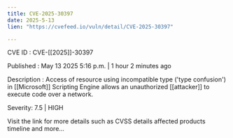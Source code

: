 ```yaml
---
title: CVE-2025-30397
date: 2025-5-13
lien: "https://cvefeed.io/vuln/detail/CVE-2025-30397"

---
```


CVE ID : CVE-[[2025]]-30397

Published :  May 13
2025
5:16 p.m. | 1 hour
2 minutes ago

Description : Access of resource using incompatible type ('type confusion') in [[Microsoft]] Scripting Engine allows an unauthorized [[attacker]] to execute code over a network.

Severity: 7.5 | HIGH

Visit the link for more details
such as CVSS details
affected products
timeline
and more...
